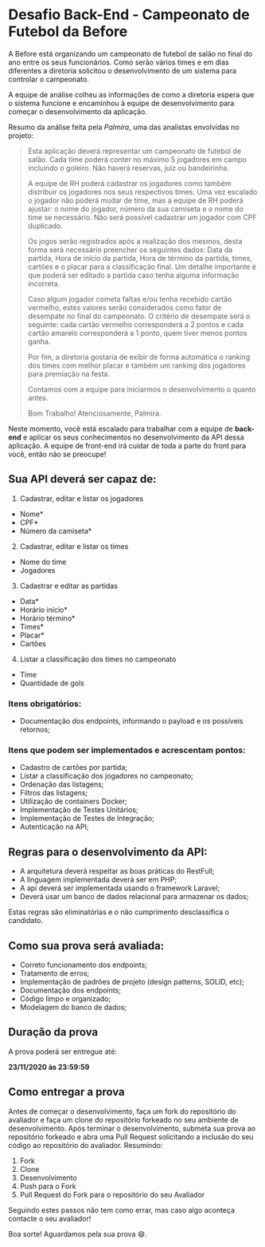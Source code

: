 # Desafio Back-End - Campeonato de Futebol da Before

A Before está organizando um campeonato de futebol de salão no final do ano entre os seus funcionários. Como serão vários times e em dias diferentes a diretoria solicitou o desenvolvimento de um sistema para controlar o campeonato.

A equipe de análise colheu as informações de como a diretoria espera que o sistema funcione e encaminhou à equipe de desenvolvimento para começar o desenvolvimento da aplicação.

Resumo da análise feita pela _Palmira_, uma das analistas envolvidas no projeto:

> Esta aplicação deverá representar um campeonato de futebol de salão. Cada time poderá conter no máximo 5 jogadores em campo incluindo o goleiro. Não haverá reservas, juiz ou bandeirinha. 
>
> A equipe de RH poderá cadastrar os jogadores como também distribuir os jogadores nos seus respectivos times. Uma vez escalado o jogador não poderá mudar de time, mas a equipe de RH poderá ajustar: o nome do jogador, número da sua camiseta e o nome do time se necessário. Não será possível cadastrar um jogador com CPF duplicado.
>
> Os jogos serão registrados após a realização dos mesmos, desta forma será necessário preencher os seguintes dados: Data da partida, Hora de início da partida, Hora de término da partida, times, cartões e o placar para a classificação final. Um detalhe importante é que poderá ser editado a partida caso tenha alguma informação incorreta.
>
> Caso algum jogador cometa faltas e/ou tenha recebido cartão vermelho, estes valores serão considerados como fator de desempate no final do campeonato. O critério de desempate será o seguinte: cada cartão vermelho corresponderá a 2 pontos e cada cartão amarelo corresponderá a 1 ponto, quem tiver menos pontos ganha.
>
> Por fim, a diretoria gostaria de exibir de forma automática o ranking dos times com melhor placar e também um ranking dos jogadores para premiação na festa.
>
> Contamos com a equipe para iniciarmos o desenvolvimento o quanto antes.
>
> Bom Trabalho!
Atenciosamente, Palmira.


Neste momento, você está escalado para trabalhar com a equipe de **back-end** e aplicar os seus conhecimentos no desenvolvimento da API dessa aplicação. A equipe de front-end irá cuidar de toda a parte do front para você, então não se preocupe!

## Sua API deverá ser capaz de:
1. Cadastrar, editar e listar os jogadores
- Nome*
- CPF*
- Número da camiseta*
2. Cadastrar, editar e listar os times
- Nome do time
- Jogadores
3. Cadastrar e editar as partidas
- Data*
- Horário início*
- Horário término*
- Times*
- Placar*
- Cartões
4. Listar a classificação dos times no campeonato
- Time
- Quantidade de gols

### Itens obrigatórios:

- Documentação dos endpoints, informando o payload e os possíveis retornos;

### Itens que podem ser implementados e acrescentam pontos:

- Cadastro de cartões por partida;
- Listar a classificação dos jogadores no campeonato;
- Ordenação das listagens;
- Filtros das listagens;
- Utilização de containers Docker;
- Implementação de Testes Unitários;
- Implementação de Testes de Integração;
- Autenticação na API;

##  Regras para o desenvolvimento da API:

- A arquitetura deverá respeitar as boas práticas do RestFull;
- A linguagem implementada deverá ser em PHP;
- A api deverá ser implementada usando o framework Laravel;
- Deverá usar um banco de dados relacional para armazenar os dados;

Estas regras são eliminatórias e o não cumprimento desclassifica o candidato.

## Como sua prova será avaliada:

- Correto funcionamento dos endpoints;
- Tratamento de erros;
- Implementação de padrões de projeto (design patterns, SOLID, etc); 
- Documentação dos endpoints;
- Código limpo e organizado;
- Modelagem do banco de dados;

## Duração da prova

A prova poderá ser entregue até:

**23/11/2020 às 23:59:59**

## Como entregar a prova

Antes de começar o desenvolvimento, faça um fork do repositório do avaliador e faça um clone do repositório forkeado no seu ambiente de desenvolvimento.
Após terminar o desenvolvimento, submeta sua prova ao repositório forkeado e abra uma Pull Request solicitando a inclusão do seu código ao repositório do avaliador.
Resumindo:

1. Fork
2. Clone
3. Desenvolvimento
4. Push para o Fork
5. Pull Request do Fork para o repositório do seu Avaliador

Seguindo estes passos não tem como errar, mas caso algo aconteça contacte o seu avaliador!

Boa sorte! Aguardamos pela sua prova :smile:.
